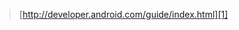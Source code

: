 > [http://developer.android.com/guide/index.html][1]

[1]: http://developer.android.com/guide/index.html
